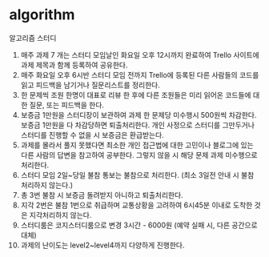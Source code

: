 # algorithm
알고리즘 스터디
1. 매주 과제 7 개는 스터디 모임날인 화요일 오후 12시까지 완료하여 Trello 사이트에 과제 제목과 함께 등록하여 공유한다.
2. 매주 화요일 오후 6시반 스터디 모임 전까지 Trello에 등록된 다른 사람들의 코드를 읽고 피드백을 남기거나 질문리스트를 정리한다.
3. 한 문제씩 조원 한명이 대표로 리뷰 한 후에 다른 조원들은 미리 읽어온 코드들에 대한 질문, 또는 피드백을 한다.
4. 보증금 1만원을 스터디장이 보관하여 과제 한 문제당 미수행시 500원씩 차감한다. 보증금 1만원을 다 차감당하면 퇴출처리한다.
개인 사정으로 스터디를 그만두거나 스터디를 진행할 수 없을 시 보증금은 환급받는다.
5. 과제를 몰라서 풀지 못했다면 최소한 개인 접근법에 대한 고민이나 블로그에 있는 다른 사람의 답변을 참고하여 공부한다. 그렇지 않을 시 해당 문제 과제 미수행으로 처리한다.  
6. 스터디 모임 2일~당일 불참 통보는 불참으로 처리한다. (최소 3일전 안내 시 불참 처리하지 않는다.)
7. 총 3번 불참 시 보증금 돌려받지 아니하고 퇴출처리한다.
8. 지각 2번은 불참 1번으로 취급하며 교통상황을 고려하여 6시45분 이내로 도착한 것은 지각처리하지 않는다.
9. 스터디룸은 코지스터디룸으로 변경 3시간 - 6000원 (예약 실패 시, 다른 공간으로 대체)
10. 과제의 난이도는 level2~level4까지 다양하게 진행한다.

